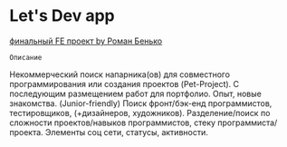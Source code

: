 # Let's Dev app
[финальный FE проект by Роман Бенько](https://docs.google.com/document/d/138oxs1lGciCXaTEz-LJ_Og7ySnUxEJRRfdAJE89EI3E/edit#heading=h.swrw7zbju1s9)

`Описание`

Некоммерческий поиск напарника(ов) для совместного программирования или создания проектов (Pet-Project). С последующим размещением работ для портфолио. Опыт, новые знакомства. (Junior-friendly)
Поиск фронт/бэк-енд программистов, тестировщиков, (+дизайнеров, художников). Разделение/поиск по сложности проектов/навыков программистов, стеку программиста/проекта.
Элементы соц сети, статусы, активности.
